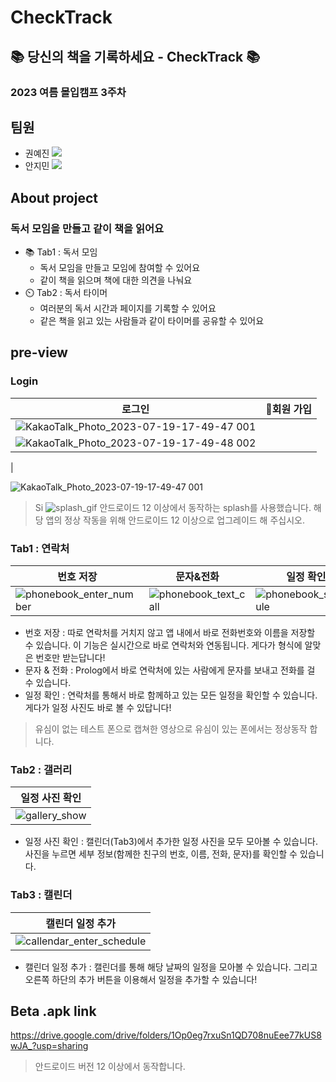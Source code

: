 # CheckTrack
## 📚 당신의 책을 기록하세요 - CheckTrack 📚
### 2023 여름 몰입캠프 3주차


## 팀원
 - 권예진 <a href="https://github.com/dmobtxx19" target="_blank"><img src="https://img.shields.io/badge/GitHub-181717?style=flat&logo=github&logoColor=white"/></a>
 - 안지민 <a href="https://github.com/retro3014" target="_blank"><img src="https://img.shields.io/badge/GitHub-181717?style=flat&logo=github&logoColor=white"/></a>

## About project
### 독서 모임을 만들고 같이 책을 읽어요
- 📚 Tab1 : 독서 모임
  - 독서 모임을 만들고 모임에 참여할 수 있어요
  - 같이 책을 읽으며 책에 대한 의견을 나눠요
- ⏲️ Tab2 : 독서 타이머
  - 여러분의 독서 시간과 페이지를 기록할 수 있어요
  - 같은 책을 읽고 있는 사람들과 같이 타이머를 공유할 수 있어요
 

## pre-view
### Login
|로그인|회원 가입|
|--|--|
|![KakaoTalk_Photo_2023-07-19-17-49-47 001](https://github.com/CheckTrack02/CheckTrack_Flutter/assets/36194346/9741711c-da24-48d3-80d5-5269f98cff13)
|![KakaoTalk_Photo_2023-07-19-17-49-48 002](https://github.com/CheckTrack02/CheckTrack_Flutter/assets/36194346/4aea790b-5386-4e7f-ab1f-ee94da030b79)
|

![KakaoTalk_Photo_2023-07-19-17-49-47 001](https://github.com/CheckTrack02/CheckTrack_Flutter/assets/36194346/b704806d-b69f-4a1a-a111-b2c1e7968cfe)
> Si
![splash_gif](https://github.com/Prolog365/Prolog365/assets/43375122/8332da34-51f7-4881-8a5a-70739753bec3)
> 안드로이드 12 이상에서 동작하는 splash를 사용했습니다. 해당 앱의 정상 작동을 위해 안드로이드 12 이상으로 업그레이드 해 주십시오.
### Tab1 : 연락처
|번호 저장|문자&전화|일정 확인|
|--|--|--|
|![phonebook_enter_number](https://github.com/Prolog365/Prolog365/assets/43375122/6cf0c8de-956a-4ae0-bc58-e51d8611546f)|![phonebook_text_call](https://github.com/Prolog365/Prolog365/assets/43375122/da3b21d8-bea3-41bd-8c87-7d40b4cb0d16)|![phonebook_schedule](https://github.com/Prolog365/Prolog365/assets/43375122/d8a0f643-da7b-4508-a4a5-325531cf49d4)|

- 번호 저장 : 따로 연락처를 거치지 않고 앱 내에서 바로 전화번호와 이름을 저장할 수 있습니다. 이 기능은 실시간으로 바로 연락처와 연동됩니다. 게다가 형식에 알맞은 번호만 받는답니다!
- 문자 & 전화 : Prolog에서 바로 연락처에 있는 사람에게 문자를 보내고 전화를 걸 수 있습니다.
- 일정 확인 : 연락처를 통해서 바로 함께하고 있는 모든 일정을 확인할 수 있습니다. 게다가 일정 사진도 바로 볼 수 있답니다!

> 유심이 없는 테스트 폰으로 캡쳐한 영상으로 유심이 있는 폰에서는 정상동작 합니다.

### Tab2 : 갤러리
|일정 사진 확인|
|--|
|![gallery_show](https://github.com/Prolog365/Prolog365/assets/43375122/079e1cc6-2904-40ff-8bde-8ec7c53b6998)|

- 일정 사진 확인 : 캘린더(Tab3)에서 추가한 일정 사진을 모두 모아볼 수 있습니다. 사진을 누르면 세부 정보(함께한 친구의 번호, 이름, 전화, 문자)를 확인할 수 있습니다.

### Tab3 : 캘린더
|캘린더 일정 추가|
|--|
|![callendar_enter_schedule](https://github.com/Prolog365/Prolog365/assets/43375122/daf8aa07-25a4-47cf-b758-475649be1a98)|

- 캘린더 일정 추가 : 캘린더를 통해 해당 날짜의 일정을 모아볼 수 있습니다. 그리고 오른쪽 하단의 추가 버튼을 이용해서 일정을 추가할 수 있습니다!


## Beta .apk link
https://drive.google.com/drive/folders/1Op0eg7rxuSn1QD708nuEee77kUS8wJA_?usp=sharing
> 안드로이드 버전 12 이상에서 동작합니다.

